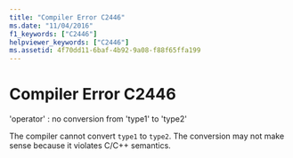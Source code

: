 ```yaml
---
title: "Compiler Error C2446"
ms.date: "11/04/2016"
f1_keywords: ["C2446"]
helpviewer_keywords: ["C2446"]
ms.assetid: 4f70dd11-6baf-4b92-9a08-f88f65ffa199
---
```

# Compiler Error C2446

'operator' : no conversion from 'type1' to 'type2'

The compiler cannot convert `type1` to `type2`. The conversion may not make sense because it violates C/C++ semantics.